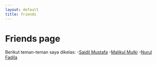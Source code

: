 ```yaml
---
layout: default
title: friends
---
```

# Friends page
Berikut teman-teman saya dikelas:
-[Saidil Mustafa](https://bojesmoestave.github.io/bojesmoestave-github.io/)
-[Malikul Mulki](https://mulki1607.github.io/Mulki1607-github.io/)
-[Nurul Fadila](https://dilaaaaaaa06.github.io/dilaaaa.github.io/)
